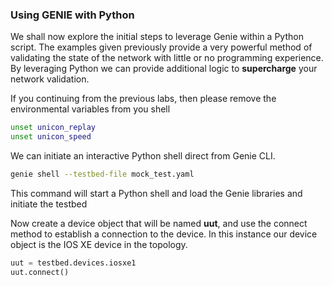 ### Using GENIE with Python

We shall now explore the initial steps to leverage Genie within a Python script.  The examples given previously provide a very powerful method of validating the state of the network with little or no programming experience.  By leveraging Python we can provide additional logic to **supercharge** your network validation.

If you continuing from the previous labs, then please remove the environmental variables from you shell

```bash
unset unicon_replay
unset unicon_speed
```

We can initiate an interactive Python shell direct from Genie CLI. 

```bash
genie shell --testbed-file mock_test.yaml
```

This command will start a Python shell and load the Genie libraries and initiate the testbed

Now create a device object that will be named **uut**, and use the connect method to establish a connection to the device.  In this instance our device object is the IOS XE device in the topology.

```python
uut = testbed.devices.iosxe1 
uut.connect()
```

